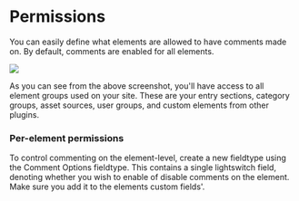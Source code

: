 # Permissions

You can easily define what elements are allowed to have comments made on. By default, comments are enabled for all elements.

![](/docs/screenshots/permissions.png)

As you can see from the above screenshot, you'll have access to all element groups used on your site. These are your entry sections, category groups, asset sources, user groups, and custom elements from other plugins.

### Per-element permissions

To control commenting on the element-level, create a new fieldtype using the Comment Options fieldtype. This contains a single lightswitch field, denoting whether you wish to enable of disable comments on the element. Make sure you add it to the elements custom fields'.